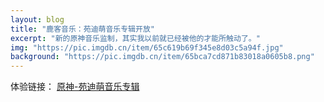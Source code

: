 ```yaml
---
layout: blog
title: "鹿客音乐：苑迪萌音乐专辑开放"
excerpt: "新的原神音乐监制，其实我以前就已经被他的才能所触动了。"
img: "https://pic.imgdb.cn/item/65c619b69f345e8d03c5a94f.jpg"
background: "https://pic.imgdb.cn/item/65bca7cd871b83018a0605b8.png"
---
```


体验链接：
[原神-苑迪萌音乐专辑](https://luluyouweia.github.io/music/dimengyuan/genshin_DimengYuan.html)